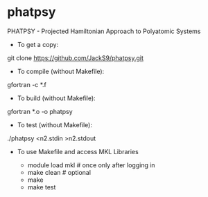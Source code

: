 # phatpsy
PHATPSY - Projected Hamiltonian Approach to Polyatomic Systems

 * To get a copy:

  git clone https://github.com/JackS9/phatpsy.git
  
 * To compile (without Makefile):

  gfortran -c *.f

 * To build (without Makefile):

  gfortran *.o -o phatpsy

 * To test (without Makefile):

  ./phatpsy \<n2.stdin \>n2.stdout

 * To use Makefile and access MKL Libraries

   + module load mkl  # once only after logging in
   +  make clean  # optional
   + make
   + make test

